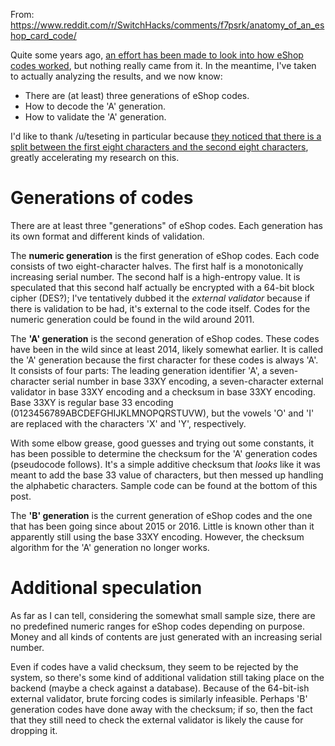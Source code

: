 From: https://www.reddit.com/r/SwitchHacks/comments/f7psrk/anatomy_of_an_eshop_card_code/

Quite some years ago, [an effort has been made to look into how eShop codes worked](https://www.reddit.com/r/3dshacks/comments/5i1rhc/eshop_codes_out_of_curiosity/), but nothing really came from it. In the meantime, I've taken to actually analyzing the results, and we now know:

- There are (at least) three generations of eShop codes.
- How to decode the 'A' generation.
- How to validate the 'A' generation.

I'd like to thank /u/teseting in particular because [they noticed that there is a split between the first eight characters and the second eight characters](https://www.reddit.com/r/3dshacks/comments/5i1rhc/eshop_codes_out_of_curiosity/db5zkw2/), greatly accelerating my research on this.

# Generations of codes

There are at least three "generations" of eShop codes. Each generation has its own format and different kinds of validation.

The **numeric generation** is the first generation of eShop codes. Each code consists of two eight-character halves. The first half is a monotonically increasing serial number. The second half is a high-entropy value. It is speculated that this second half actually be encrypted with a 64-bit block cipher (DES?); I've tentatively dubbed it the *external validator* because if there is validation to be had, it's external to the code itself. Codes for the numeric generation could be found in the wild around 2011.

The **'A' generation** is the second generation of eShop codes. These codes have been in the wild since at least 2014, likely somewhat earlier. It is called the 'A' generation because the first character for these codes is always 'A'. It consists of four parts: The leading generation identifier 'A', a seven-character serial number in base 33XY encoding, a seven-character external validator in base 33XY encoding and a checksum in base 33XY encoding. Base 33XY is regular base 33 encoding (0123456789ABCDEFGHIJKLMNOPQRSTUVW), but the vowels 'O' and 'I' are replaced with the characters 'X' and 'Y', respectively.

With some elbow grease, good guesses and trying out some constants, it has been possible to determine the checksum for the 'A' generation codes (pseudocode follows). It's a simple additive checksum that *looks* like it was meant to add the base 33 value of characters, but then messed up handling the alphabetic characters. Sample code can be found at the bottom of this post.

The **'B' generation** is the current generation of eShop codes and the one that has been going since about 2015 or 2016. Little is known other than it apparently still using the base 33XY encoding. However, the checksum algorithm for the 'A' generation no longer works.

# Additional speculation

As far as I can tell, considering the somewhat small sample size, there are no predefined numeric ranges for eShop codes depending on purpose. Money and all kinds of contents are just generated with an increasing serial number.

Even if codes have a valid checksum, they seem to be rejected by the system, so there's some kind of additional validation still taking place on the backend (maybe a check against a database). Because of the 64-bit-ish external validator, brute forcing codes is similarly infeasible. Perhaps 'B' generation codes have done away with the checksum; if so, then the fact that they still need to check the external validator is likely the cause for dropping it.
